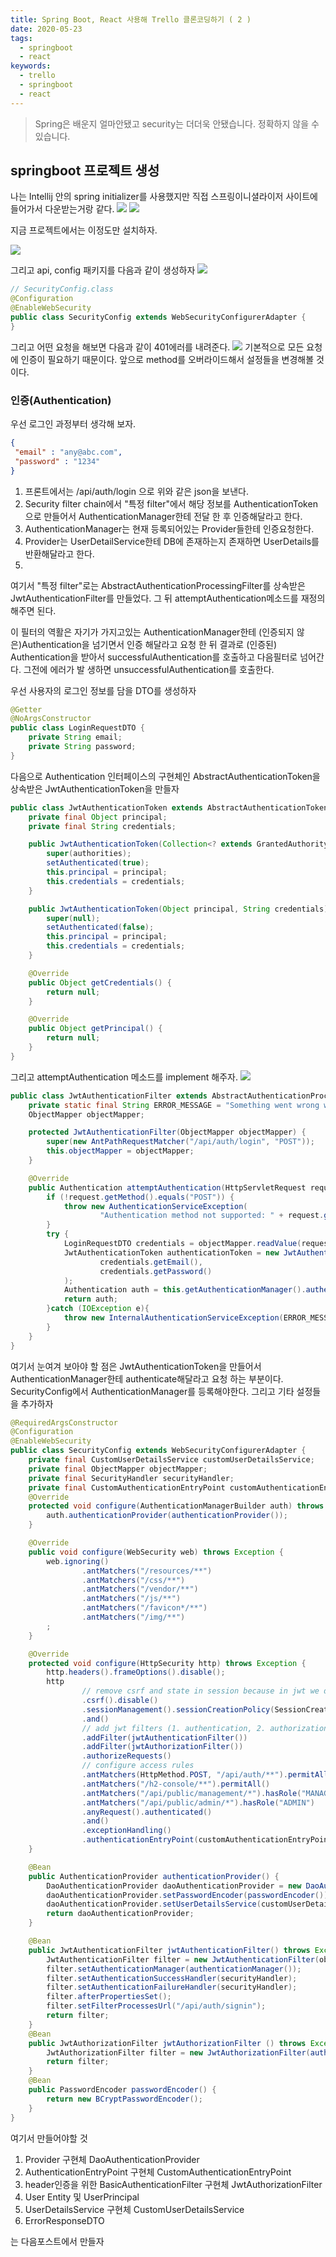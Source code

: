 ```yaml
---
title: Spring Boot, React 사용해 Trello 클론코딩하기 ( 2 )
date: 2020-05-23
tags:
  - springboot
  - react
keywords:
  - trello
  - springboot
  - react
---
```


> Spring은 배운지 얼마안됐고 security는 더더욱 안됐습니다.
> 정확하지 않을 수 있습니다.
## springboot 프로젝트 생성

나는 Intellij 안의 spring initializer를 사용했지만 직접 스프링이니셜라이저 사이트에
들어가서 다운받는거랑 같다.
![](create-project1.png)
![](create-project2.png)

지금 프로젝트에서는 이정도만 설치하자.

![](create-project3.png)

그리고 api, config 패키지를 다음과 같이 생성하자
![](folder1.png)

```java
// SecurityConfig.class
@Configuration
@EnableWebSecurity
public class SecurityConfig extends WebSecurityConfigurerAdapter {
}
```
그리고 어떤 요청을 해보면 다음과 같이 401에러를 내려준다.
![](api-call1.png)
기본적으로 모든 요청에 인증이 필요하기 때문이다. 앞으로 method를 오버라이드해서 
설정들을 변경해볼 것이다.

### 인증(Authentication)

우선 로그인 과정부터 생각해 보자.
 

 ```json
{
  "email" : "any@abc.com",
  "password" : "1234"
}
```
 1. 프론트에서는 /api/auth/login 으로 위와 같은 json을 보낸다.  
 2. Security filter chain에서 "특정 filter"에서 해당 정보를 AuthenticationToken으로 만들어서
 AuthenticationManager한테 전달 한 후 인증해달라고 한다.
 3. AuthenticationManager는 현재 등록되어있는 Provider들한테 인증요청한다.  
 4. Provider는 UserDetailService한테 DB에 존재하는지 존재하면 UserDetails를 반환해달라고 한다.
 5.  
 
 
 여기서 "특정 filter"로는 AbstractAuthenticationProcessingFilter를 상속받은 JwtAuthenticationFilter를 만들었다. 그 뒤 
attemptAuthentication메소드를 재정의 해주면 된다.

이 필터의 역활은 자기가 가지고있는 AuthenticationManager한테 (인증되지 않은)Authentication을 넘기면서 인증 해달라고 요청
한 뒤 결과로 (인증된) Authentication을 받아서 successfulAuthentication를 호출하고 다음필터로 넘어간다. 그전에 에러가 발
생하면 unsuccessfulAuthentication를 호출한다.

우선 사용자의 로그인 정보를 담을 DTO를 생성하자
 
```java
@Getter
@NoArgsConstructor
public class LoginRequestDTO {
    private String email;
    private String password;
}
```
다음으로 Authentication 인터페이스의 구현체인 AbstractAuthenticationToken을 상속받은 JwtAuthenticationToken을 만들자
```java
public class JwtAuthenticationToken extends AbstractAuthenticationToken {
    private final Object principal;
    private final String credentials;

    public JwtAuthenticationToken(Collection<? extends GrantedAuthority> authorities,Object principal, String credentials) {
        super(authorities);
        setAuthenticated(true);
        this.principal = principal;
        this.credentials = credentials;
    }

    public JwtAuthenticationToken(Object principal, String credentials) {
        super(null);
        setAuthenticated(false);
        this.principal = principal;
        this.credentials = credentials;
    }

    @Override
    public Object getCredentials() {
        return null;
    }

    @Override
    public Object getPrincipal() {
        return null;
    }
}
```
그리고 attemptAuthentication 메소드를 implement 해주자.
![](implement.png)
```java
public class JwtAuthenticationFilter extends AbstractAuthenticationProcessingFilter {
    private static final String ERROR_MESSAGE = "Something went wrong while parsing /login request body";
    ObjectMapper objectMapper;

    protected JwtAuthenticationFilter(ObjectMapper objectMapper) {
        super(new AntPathRequestMatcher("/api/auth/login", "POST"));
        this.objectMapper = objectMapper;
    }

    @Override
    public Authentication attemptAuthentication(HttpServletRequest request, HttpServletResponse response) throws AuthenticationException, IOException, ServletException {
        if (!request.getMethod().equals("POST")) {
            throw new AuthenticationServiceException(
                    "Authentication method not supported: " + request.getMethod());
        }
        try {
            LoginRequestDTO credentials = objectMapper.readValue(request.getInputStream(),LoginRequestDTO.class);
            JwtAuthenticationToken authenticationToken = new JwtAuthenticationToken(
                    credentials.getEmail(),
                    credentials.getPassword()
            );
            Authentication auth = this.getAuthenticationManager().authenticate(authenticationToken);
            return auth;
        }catch (IOException e){
            throw new InternalAuthenticationServiceException(ERROR_MESSAGE, e);
        }
    }
}
```
여기서 눈여겨 보아야 할 점은 JwtAuthenticationToken을 만들어서 AuthenticationManager한테 authenticate해달라고 요청 하는 
부분이다. 
SecurityConfig에서 AuthenticationManager를 등록해야한다. 그리고 기타 설정들을 추가하자

```java
@RequiredArgsConstructor
@Configuration
@EnableWebSecurity
public class SecurityConfig extends WebSecurityConfigurerAdapter {
    private final CustomUserDetailsService customUserDetailsService;
    private final ObjectMapper objectMapper;
    private final SecurityHandler securityHandler;
    private final CustomAuthenticationEntryPoint customAuthenticationEntryPoint;
    @Override
    protected void configure(AuthenticationManagerBuilder auth) throws Exception {
        auth.authenticationProvider(authenticationProvider());
    }

    @Override
    public void configure(WebSecurity web) throws Exception {
        web.ignoring()
                .antMatchers("/resources/**")
                .antMatchers("/css/**")
                .antMatchers("/vendor/**")
                .antMatchers("/js/**")
                .antMatchers("/favicon*/**")
                .antMatchers("/img/**")
        ;
    }

    @Override
    protected void configure(HttpSecurity http) throws Exception {
        http.headers().frameOptions().disable();
        http
                // remove csrf and state in session because in jwt we do not need them
                .csrf().disable()
                .sessionManagement().sessionCreationPolicy(SessionCreationPolicy.STATELESS)
                .and()
                // add jwt filters (1. authentication, 2. authorization)
                .addFilter(jwtAuthenticationFilter())
                .addFilter(jwtAuthorizationFilter())
                .authorizeRequests()
                // configure access rules
                .antMatchers(HttpMethod.POST, "/api/auth/**").permitAll()
                .antMatchers("/h2-console/**").permitAll()
                .antMatchers("/api/public/management/*").hasRole("MANAGER")
                .antMatchers("/api/public/admin/*").hasRole("ADMIN")
                .anyRequest().authenticated()
                .and()
                .exceptionHandling()
                .authenticationEntryPoint(customAuthenticationEntryPoint);
    }

    @Bean
    public AuthenticationProvider authenticationProvider() {
        DaoAuthenticationProvider daoAuthenticationProvider = new DaoAuthenticationProvider();
        daoAuthenticationProvider.setPasswordEncoder(passwordEncoder());
        daoAuthenticationProvider.setUserDetailsService(customUserDetailsService);
        return daoAuthenticationProvider;
    }

    @Bean
    public JwtAuthenticationFilter jwtAuthenticationFilter() throws Exception {
        JwtAuthenticationFilter filter = new JwtAuthenticationFilter(objectMapper);
        filter.setAuthenticationManager(authenticationManager());
        filter.setAuthenticationSuccessHandler(securityHandler);
        filter.setAuthenticationFailureHandler(securityHandler);
        filter.afterPropertiesSet();
        filter.setFilterProcessesUrl("/api/auth/signin");
        return filter;
    }
    @Bean
    public JwtAuthorizationFilter jwtAuthorizationFilter () throws Exception {
        JwtAuthorizationFilter filter = new JwtAuthorizationFilter(authenticationManager(),customUserDetailsService);
        return filter;
    }
    @Bean
    public PasswordEncoder passwordEncoder() {
        return new BCryptPasswordEncoder();
    }
}
```
여기서 만들어야할 것 
1. Provider 구현체 DaoAuthenticationProvider
2. AuthenticationEntryPoint 구현체 CustomAuthenticationEntryPoint
3. header인증을 위한 BasicAuthenticationFilter 구현체 JwtAuthorizationFilter
4. User Entity 및 UserPrincipal 
5. UserDetailsService 구현체 CustomUserDetailsService
6. ErrorResponseDTO

는 다음포스트에서 만들자





